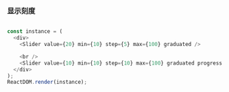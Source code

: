 
### 显示刻度

<!--start-code-->
```js

const instance = (
  <div>
    <Slider value={20} min={10} step={5} max={100} graduated />

    <br />
    <Slider value={10} min={10} step={10} max={100} graduated progress />
  </div>
);
ReactDOM.render(instance);
```
<!--end-code-->

